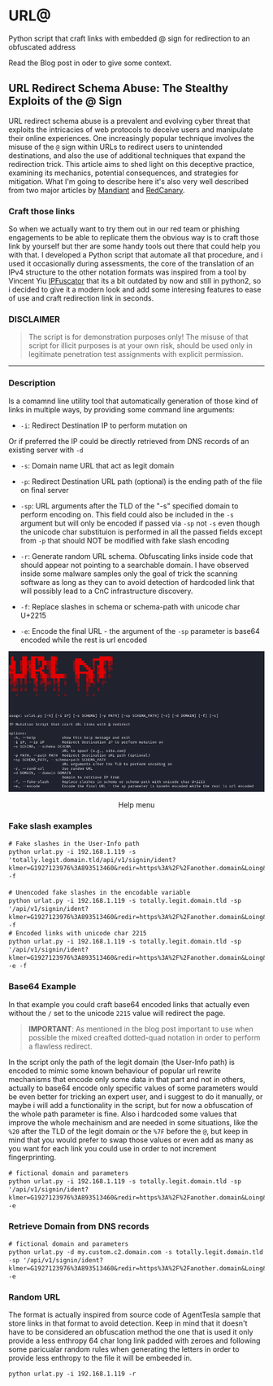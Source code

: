 # URL@

Python script that craft links with embedded @ sign for redirection to an obfuscated address

Read the Blog post in oder to give some context.

## URL Redirect Schema Abuse: The Stealthy Exploits of the @ Sign

URL redirect schema abuse is a prevalent and evolving cyber threat that exploits the intricacies of web protocols to deceive users and manipulate their online experiences. One increasingly popular technique involves the misuse of the `@` sign within URLs to redirect users to unintended destinations, and also the use of additional techniques that expand the redirection trick. This article aims to shed light on this deceptive practice, examining its mechanics, potential consequences, and strategies for mitigation.
What I'm going to describe here it's also very well described from two major articles by [Mandiant](https://www.mandiant.com/resources/blog/url-obfuscation-schema-abuse) and [RedCanary](https://redcanary.com/blog/google-zip-domains/).

### Craft those links

So when we actually want to try them out in our red team or phishing engagements to be able to replicate them the obvious way is to craft those link by yourself but ther are some handy tools out there that could help you with that. I developed a Python script that automate all that procedure, and i used it occasionally during assessments, the core of the translation of an IPv4 structure to the other notation formats was inspired from a tool by Vincent Yiu [IPFuscator](https://github.com/vysecurity/IPFuscator) that its a bit outdated by now and still in python2, so i decided to give it a modern look and add some interesing features to ease of use and craft redirection link in seconds.

### DISCLAIMER

> The script is for demonstration purposes only! The misuse of that script for illicit purposes is at your own risk, should be used only in legitimate penetration test assignments with explicit permission.

---

### Description

Is a comamnd line utility tool that automatically generation of those kind of links in multiple ways, by providing some command line arguments:

* `-i`: Redirect Destination IP to perform mutation on

Or if preferred the IP could be directly retrieved from DNS records of an existing server with `-d`

* `-s`: Domain name URL that act as legit domain

* `-p`: Redirect Destination URL path (optional) is the ending path of the file on final server

* `-sp`: URL arguments after the TLD of the "-s" specified domain to perform encoding on. This field could also be included in the `-s` argument but will only be encoded if passed via `-sp` not `-s` even though the unicode char substituion is performed in all the passed fields except from `-p` that should NOT be modified with fake slash encoding

* `-r`: Generate random URL schema. Obfuscating links inside code that should appear not pointing to a searchable domain. I have observed inside some malware samples only the goal of trick the scanning software as long as they can to avoid detection of hardcoded link that will possibly lead to a CnC infrastructure discovery.

* `-f`: Replace slashes in schema or schema-path with unicode char U+2215

* `-e`: Encode the final URL - the argument of the `-sp` parameter is base64 encoded while the rest is url encoded


<p align="center">
<img src="/pics/urlathelp.png">
</p>
<p align="center">
Help menu
</p>

### Fake slash examples

```shell
# Fake slashes in the User-Info path
python urlat.py -i 192.168.1.119 -s 'totally.legit.domain.tld/api/v1/signin/ident?klmer=G1927123976%3A893513460&redir=https%3A%2F%2Fanother.domain&Loing&dobui=b253cnZqbmRzd3JvdmJ3cm92amJvd3dka2piZHZvZWlqY2V3b2lubm9rbmN3d29u' -f

# Unencoded fake slashes in the encodable variable
python urlat.py -i 192.168.1.119 -s totally.legit.domain.tld -sp '/api/v1/signin/ident?klmer=G1927123976%3A893513460&redir=https%3A%2F%2Fanother.domain&Loing&dobui=b253cnZqbmRzd3JvdmJ3cm92amJvd3dka2piZHZvZWlqY2V3b2lubm9rbmN3d29u' -f
# Encoded links with unicode char 2215
python urlat.py -i 192.168.1.119 -s totally.legit.domain.tld -sp '/api/v1/signin/ident?klmer=G1927123976%3A893513460&redir=https%3A%2F%2Fanother.domain&Loing&dobui=b253cnZqbmRzd3JvdmJ3cm92amJvd3dka2piZHZvZWlqY2V3b2lubm9rbmN3d29u' -e -f
```

### Base64 Example

In that example you could craft base64 encoded links that actually even without the `/` set to the unicode `2215` value will redirect the page.

> **IMPORTANT**: As mentioned in the blog post important to use when possible the mixed creafted dotted-quad notation in order to perform a flawless redirect.

In the script only the path of the legit domain (the User-Info path) is encoded to mimic some known behaviour of popular url rewrite mechanisms that encode only some data in that part and not in others, actually to base64 encode only specific values of some parameters would be even better for tricking an expert user, and i suggest to do it manually, or maybe i will add a functionality in the script, but for now a obfuscation of the whole path parameter is fine.
Also i hardcoded some values that improve the whole mechainism and are needed in some situations, like the `%20` after the TLD of the legit domain or the `%7F` before the `@`, but keep in mind that you would prefer to swap those values or even add as many as you want for each link you could use in order to not increment fingerprinting.

```shell
# fictional domain and parameters
python urlat.py -i 192.168.1.119 -s totally.legit.domain.tld -sp '/api/v1/signin/ident?klmer=G1927123976%3A893513460&redir=https%3A%2F%2Fanother.domain&Loing&dobui=b253cnZqbmRzd3JvdmJ3cm92amJvd3dka2piZHZvZWlqY2V3b2lubm9rbmN3d29u' -e
```

### Retrieve Domain from DNS records

```shell
# fictional domain and parameters
python urlat.py -d my.custom.c2.domain.com -s totally.legit.domain.tld -sp '/api/v1/signin/ident?klmer=G1927123976%3A893513460&redir=https%3A%2F%2Fanother.domain&Loing&dobui=b253cnZqbmRzd3JvdmJ3cm92amJvd3dka2piZHZvZWlqY2V3b2lubm9rbmN3d29u' -e
```

### Random URL

The format is actually inspired from source code of AgentTesla sample that store links in that format to avoid detection. Keep in mind that it doesn't have to be considered an obfuscation method the one that is used it only provide a less enthropy 64 char long link padded with zeroes and following some paricualar random rules when generating the letters in order to provide less enthropy to the file it will be embeeded in.

```shell
python urlat.py -i 192.168.1.119 -r
```
